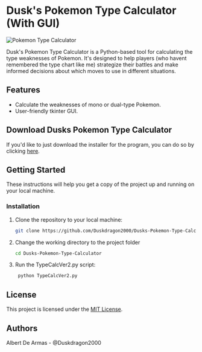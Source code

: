 # Dusk's Pokemon Type Calculator (With GUI)

![Pokemon Type Calculator](ball.ico)

Dusk's Pokemon Type Calculator is a Python-based tool for calculating the type weaknesses of Pokemon. It's designed to help players (who havent remembered the type chart like me) strategize their battles and make informed decisions about which moves to use in different situations.

## Features

- Calculate the weaknesses of mono or dual-type Pokemon.
- User-friendly tkinter GUI.

## Download Dusks Pokemon Type Calculator

If you'd like to just download the installer for the program, you can do so by clicking [here](https://www.mediafire.com/file/6zvm5231xkr1cv8/DusksTypeCalculatorV2_Setup.exe/file).

## Getting Started

These instructions will help you get a copy of the project up and running on your local machine.

### Installation

1. Clone the repository to your local machine:

    ```sh
   git clone https://github.com/Duskdragon2000/Dusks-Pokemon-Type-Calculator.git

2. Change the working directory to the project folder

    ```sh
    cd Dusks-Pokemon-Type-Calculator
3. Run the TypeCalcVer2.py script:

   ```sh
    python TypeCalcVer2.py

## License
This project is licensed under the [MIT License](LICENSE).

## Authors
Albert De Armas - @Duskdragon2000
